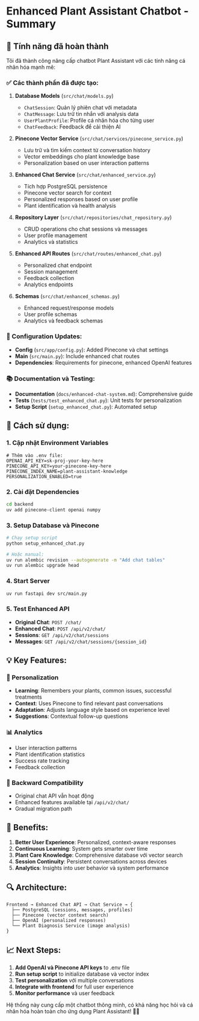 # Enhanced Plant Assistant Chatbot - Summary

## 🎉 Tính năng đã hoàn thành

Tôi đã thành công nâng cấp chatbot Plant Assistant với các tính năng cá nhân hóa mạnh mẽ:

### ✅ Các thành phần đã được tạo:

1. **Database Models** (`src/chat/models.py`)
   - `ChatSession`: Quản lý phiên chat với metadata
   - `ChatMessage`: Lưu trữ tin nhắn với analysis data
   - `UserPlantProfile`: Profile cá nhân hóa cho từng user
   - `ChatFeedback`: Feedback để cải thiện AI

2. **Pinecone Vector Service** (`src/chat/services/pinecone_service.py`)
   - Lưu trữ và tìm kiếm context từ conversation history
   - Vector embeddings cho plant knowledge base
   - Personalization based on user interaction patterns

3. **Enhanced Chat Service** (`src/chat/enhanced_service.py`)
   - Tích hợp PostgreSQL persistence
   - Pinecone vector search for context
   - Personalized responses based on user profile
   - Plant identification và health analysis

4. **Repository Layer** (`src/chat/repositories/chat_repository.py`)
   - CRUD operations cho chat sessions và messages
   - User profile management
   - Analytics và statistics

5. **Enhanced API Routes** (`src/chat/routes/enhanced_chat.py`)
   - Personalized chat endpoint
   - Session management
   - Feedback collection
   - Analytics endpoints

6. **Schemas** (`src/chat/enhanced_schemas.py`)
   - Enhanced request/response models
   - User profile schemas
   - Analytics và feedback schemas

### 🔧 Configuration Updates:

- **Config** (`src/app/config.py`): Added Pinecone và chat settings
- **Main** (`src/main.py`): Include enhanced chat routes
- **Dependencies**: Requirements for pinecone, enhanced OpenAI features

### 📚 Documentation và Testing:

- **Documentation** (`docs/enhanced-chat-system.md`): Comprehensive guide
- **Tests** (`tests/test_enhanced_chat.py`): Unit tests for personalization
- **Setup Script** (`setup_enhanced_chat.py`): Automated setup

## 🚀 Cách sử dụng:

### 1. Cập nhật Environment Variables
```env
# Thêm vào .env file:
OPENAI_API_KEY=sk-proj-your-key-here
PINECONE_API_KEY=your-pinecone-key-here
PINECONE_INDEX_NAME=plant-assistant-knowledge
PERSONALIZATION_ENABLED=true
```

### 2. Cài đặt Dependencies
```bash
cd backend
uv add pinecone-client openai numpy
```

### 3. Setup Database và Pinecone
```bash
# Chạy setup script
python setup_enhanced_chat.py

# Hoặc manual:
uv run alembic revision --autogenerate -m "Add chat tables"
uv run alembic upgrade head
```

### 4. Start Server
```bash
uv run fastapi dev src/main.py
```

### 5. Test Enhanced API
- **Original Chat**: `POST /chat/`
- **Enhanced Chat**: `POST /api/v2/chat/`
- **Sessions**: `GET /api/v2/chat/sessions`
- **Messages**: `GET /api/v2/chat/sessions/{session_id}`

## 💡 Key Features:

### 🤖 Personalization
- **Learning**: Remembers your plants, common issues, successful treatments
- **Context**: Uses Pinecone to find relevant past conversations
- **Adaptation**: Adjusts language style based on experience level
- **Suggestions**: Contextual follow-up questions

### 📊 Analytics
- User interaction patterns
- Plant identification statistics
- Success rate tracking
- Feedback collection

### 🔄 Backward Compatibility
- Original chat API vẫn hoạt động
- Enhanced features available tại `/api/v2/chat/`
- Gradual migration path

## 🎯 Benefits:

1. **Better User Experience**: Personalized, context-aware responses
2. **Continuous Learning**: System gets smarter over time
3. **Plant Care Knowledge**: Comprehensive database với vector search
4. **Session Continuity**: Persistent conversations across devices
5. **Analytics**: Insights into user behavior và system performance

## 🔍 Architecture:

```
Frontend → Enhanced Chat API → Chat Service → {
  ├── PostgreSQL (sessions, messages, profiles)
  ├── Pinecone (vector context search)
  ├── OpenAI (personalized responses)
  └── Plant Diagnosis Service (image analysis)
}
```

## 📈 Next Steps:

1. **Add OpenAI và Pinecone API keys** to .env file
2. **Run setup script** to initialize database và vector index
3. **Test personalization** với multiple conversations
4. **Integrate with frontend** for full user experience
5. **Monitor performance** và user feedback

Hệ thống này cung cấp một chatbot thông minh, có khả năng học hỏi và cá nhân hóa hoàn toàn cho ứng dụng Plant Assistant! 🌱🤖
